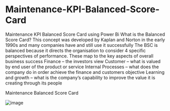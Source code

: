# Maintenance-KPI-Balanced-Score-Card
Maintenance KPI Balanced Score Card using Power Bi 
What is the Balanced Score Card?
This concept was developed by Kaplan and Norton in the early 1990s and many companies have and still use it successfully 
The BSC is balanced because it directs the organisation to consider 4 specific perspectives of performance. These map to the key aspects of overall business success
Finance – the investors view
Customer – what is valued by end user of the product or service
Internal Processes – what does the company do in order achieve the finance and customers objective
Learning and growth – what is the company’s capability to improve the value it is creating through its people

Maintenance Balanced Score Card

![image](https://github.com/shemmozhipandian/Maintenance-KPI-Balanced-Score-Card/assets/9448701/c468c2f4-40e7-4c24-a985-9f31cd26d7a5)
